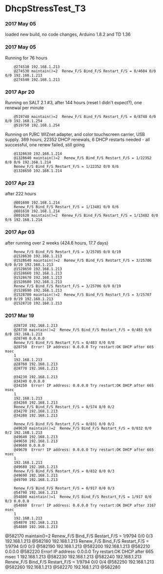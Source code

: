 # DhcpStressTest_T3 
### 2017 May 05
loaded new build, no code changes, Arduino 1.8.2 and TD 1.36

### 2017 May 05
Running for 76 hours
```
	@274510 192.168.1.213
	@274530 maintain()=2  Renew_F/S Bind_F/S Restart_F/S = 0/4604 0/0 0/0 192.168.1.213
	@274540 192.168.1.213
```

### 2017 Apr 20
Running on SALT 2.1 #3, after 144 hours (reset I didn't expect?), one renewal per minute
```
	@519740 maintain()=2  Renew_F/S Bind_F/S Restart_F/S = 0/8748 0/0 0/0 192.168.1.254
	@519750 192.168.1.254
```

Running on PJRC WIZnet adapter, and color touchscreen carrier, USB supply.
369 hours, 22352 DHCP renewals, 6 DHCP restarts needed - all successful, one renew failed, still going
```
	@1328630 192.168.1.214
	@1328640 maintain()=2  Renew_F/S Bind_F/S Restart_F/S = 1/22352 0/0 0/6 192.168.1.214
	Renew_F/S Bind_F/S Restart_F/S = 1/22352 0/0 0/6
	@1328650 192.168.1.214
```

### 2017 Apr 23 
after 222 hours
```
	@801600 192.168.1.214
	Renew_F/S Bind_F/S Restart_F/S = 1/13481 0/0 0/6
	@801610 192.168.1.214
	@801620 maintain()=2  Renew_F/S Bind_F/S Restart_F/S = 1/13482 0/0 0/6 192.168.1.214
```
### 2017 Apr 03 
after running over 2 weeks (424.6 hours, 17.7 days)
```
	Renew_F/S Bind_F/S Restart_F/S = 3/25705 0/0 0/19
	@1528630 192.168.1.213
	@1528640 maintain()=2  Renew_F/S Bind_F/S Restart_F/S = 3/25706 0/0 0/19 192.168.1.213
	@1528650 192.168.1.213
	@1528660 192.168.1.213
	@1528670 192.168.1.213
	@1528680 192.168.1.213
	Renew_F/S Bind_F/S Restart_F/S = 3/25706 0/0 0/19
	@1528690 192.168.1.213
	@1528700 maintain()=2  Renew_F/S Bind_F/S Restart_F/S = 3/25707 0/0 0/19 192.168.1.213
	@1528710 192.168.1.213
```

### 2017 Mar 19 
```
	@28720 192.168.1.213
	@28730 maintain()=2  Renew_F/S Bind_F/S Restart_F/S = 0/483 0/0 0/0 192.168.1.213
	@28740 0.0.0.0
	Renew_F/S Bind_F/S Restart_F/S = 0/483 0/0 0/0
	@28750  Error! IP address: 0.0.0.0 Try restart:OK DHCP after 665 msec
	1
	192.168.1.213
	@28760 192.168.1.213
	@28770 192.168.1.213

	@34230 192.168.1.213
	@34240 0.0.0.0
	@34250  Error! IP address: 0.0.0.0 Try restart:OK DHCP after 665 msec
	1
	192.168.1.213
	@34260 192.168.1.213
	Renew_F/S Bind_F/S Restart_F/S = 0/574 0/0 0/2
	@34270 192.168.1.213
	@34280 192.168.1.213

	Renew_F/S Bind_F/S Restart_F/S = 0/831 0/0 0/2
	@49630 maintain()=2  Renew_F/S Bind_F/S Restart_F/S = 0/832 0/0 0/2 192.168.1.213
	@49640 192.168.1.213
	@49650 192.168.1.213
	@49660 0.0.0.0
	@49670  Error! IP address: 0.0.0.0 Try restart:OK DHCP after 665 msec
	1
	192.168.1.213
	@49680 192.168.1.213
	Renew_F/S Bind_F/S Restart_F/S = 0/832 0/0 0/3
	@49690 192.168.1.213
	@49700 192.168.1.213

	Renew_F/S Bind_F/S Restart_F/S = 0/917 0/0 0/3
	@54790 192.168.1.213
	@54800 maintain()=1  Renew_F/S Bind_F/S Restart_F/S = 1/917 0/0 0/3 0.0.0.0
	@54860  Error! IP address: 0.0.0.0 Try restart:OK DHCP after 3167 msec
	1
	192.168.1.213
	@54870 192.168.1.213
	@54880 192.168.1.213

```
@582170 maintain()=2  Renew_F/S Bind_F/S Restart_F/S = 1/9794 0/0 0/3 192.168.1.213
@582180 192.168.1.213
Renew_F/S Bind_F/S Restart_F/S = 1/9794 0/0 0/3
@582190 192.168.1.213
@582200 192.168.1.213
@582210 0.0.0.0
@582220  Error! IP address: 0.0.0.0 Try restart:OK DHCP after 665 msec
1
192.168.1.213
@582230 192.168.1.213
@582240 192.168.1.213
Renew_F/S Bind_F/S Restart_F/S = 1/9794 0/0 0/4
@582250 192.168.1.213
@582260 192.168.1.213
@582270 192.168.1.213
@582280 